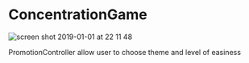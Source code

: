 # ConcentrationGame

![screen shot 2019-01-01 at 22 11 48](https://user-images.githubusercontent.com/32973628/50581870-8a0fc400-0e12-11e9-9585-71ee888838ef.png)


PromotionController allow user to choose theme and level of easiness

